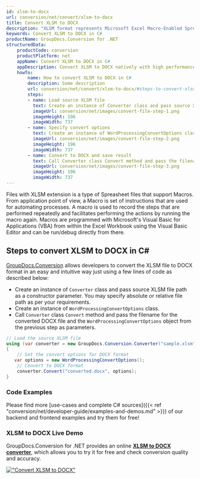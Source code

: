 ```yaml
---
id: xlsm-to-docx
url: conversion/net/convert/xlsm-to-docx
title: Convert XLSM to DOCX
description: "XLSM format represents Microsoft Excel Macro-Enabled Spreadsheet with .xlsm extension. Learn how to convert XLSM to DOCX file programmatically in C# language using GroupDocs.Conversion for .NET library."
keywords: Convert XLSM to DOCX in C#
productName: GroupDocs.Conversion for .NET
structuredData:
    productCode: conversion
    productPlatform: net
    appName: Convert XLSM to DOCX in C#
    appDescription: Convert XLSM to DOCX natively with high performance using C# language and server side GroupDocs.Conversion for .NET APIs, without the use of any software like Microsoft or Open Office.
    howTo:
        name: How to convert XLSM to DOCX in C# 
        description: Some description
        url: conversion/net/convert/xlsm-to-docx/#steps-to-convert-xlsm-to-docx-in-c
        steps:
        - name: Load source XLSM file 
          text: Create an instance of Converter class and pass source XLSM file path as a constructor parameter. You may specify absolute or relative file path as per your requirements. 
          imageUrl: conversion/net/images/convert-file-step-1.png
          imageHeight: 196
          imageWidth: 737
        - name: Specify convert options 
          text: Create an instance of WordProcessingConvertOptions class.
          imageUrl: conversion/net/images/convert-file-step-2.png
          imageHeight: 196
          imageWidth: 737
        - name: Convert to DOCX and save result 
          text: Call Converter class Convert method and pass the filename for the converted HTML file and the WordProcessingConvertOptions object from the previous step as parameters.
          imageUrl: conversion/net/images/convert-file-step-3.png
          imageHeight: 196
          imageWidth: 737
---
```


Files with XLSM extension is a type of Spreasheet files that support Macros. From application point of view, a Macro is set of instructions that are used for automating processes. A macro is used to record the steps that are performed repeatedly and facilitates performing the actions by running the macro again. Macros are programmed with Microsoft's Visual Basic for Applications (VBA) from within the Excel Workbook using the Visual Basic Editor and can be run/debug directly from there.

## Steps to convert XLSM to DOCX in C#

[GroupDocs.Conversion](https://products.groupdocs.com/conversion/net) allows developers to convert the XLSM file to DOCX format in an easy and intuitive way just using a few lines of code as described below:

* Create an instance of `Converter` class and pass source XLSM file path as a constructor parameter. You may specify absolute or relative file path as per your requirements. 
* Create an instance of `WordProcessingConvertOptions` class.
* Call `Converter` class `Convert` method and pass the filename for the converted DOCX file and the `WordProcessingConvertOptions` object from the previous step as parameters.

```csharp
// Load the source XLSM file
using (var converter = new GroupDocs.Conversion.Converter("sample.xlsm"))
{
    // Set the convert options for DOCX format
   var options = new WordProcessingConvertOptions();
    // Convert to DOCX format
    converter.Convert("converted.docx", options);
}
```

### Code Examples

Please find more [use-cases and complete C# sources]({{< ref "conversion/net/developer-guide/examples-and-demos.md" >}}) of our backend and frontend examples and try them for free!

### XLSM to DOCX Live Demo

GroupDocs.Conversion for .NET provides an online [**XLSM to DOCX converter**](https://products.groupdocs.app/conversion/xlsm-to-docx), which allows you to try it for free and check conversion quality and accuracy.

[!["Convert XLSM to DOCX"](conversion/net/images/convert-to-docx/convert-xlsm-to-docx.png)](https://products.groupdocs.app/conversion/xlsm-to-docx)